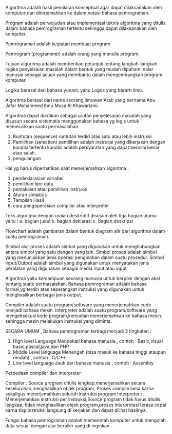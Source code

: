 Algoritma adalah hasil pemikiran konseptual agar dapat dilaksanakan oleh komputer dan diterjemahkan ke dalam notasi bahasa pemrograman.

Program adalah perwujudan atau implementasi teknis algoritma yang ditulis dalam bahasa pemrograman tertentu sehingga dapat dilaksanakan oleh komputer.

Pemrograman adalah kegiatan membuat program

Pemrogram (programmer) adalah orang yang menulis program.

Tujuan algoritma adalah memberikan petunjuk tentang langkah-langkah logika penyelsaian masalah dalam bentuk yang mudah dipahami nalar manusia sebagai acuan yang membantu dalam mengembangkan program komputer.

Logika berasal dari bahasa yunani, yaitu Logos yang berarti ilmu.

Algoritma berasal dari nama seorang ilmuwan Arab yang bernama Abu Jafar Mohammed Ibnu Musa Al Khawarizmi.

Algoritma dapat diartikan sebagai urutan penyelesaian masalah
yang disusun secara sistematis menggunakan bahasa yg logis untuk memecahkan suatu permasalahan.

1. Runtutan (sequence)
runtutan terdiri atas satu atau lebih instruksi.
2. Pemilihan (selection)
pemilihan adalah instruksi yang dikerjakan dengan kondisi tertentu
kondisi adalah persyaratan yang dapat bernilai benar atau salah.
3. pengulangan

Hal yg harus diperhatikan saat menerjemahkan algoritma :
1. pendeklarasian variabel
2. pemilihan tipe data
3. pemakaian atau pemilihan instruksi
4. Aturan sintaksis
5. Tampilan Hasil
6. cara pengoperasian compiler atau interpreter


Teks algoritma dengan uraian deskriptif disusun oleh tiga bagian utama yaitu :
a. bagian judul
b. bagian deklarasi
c. bagian deskripsi

Flowchart adalah gambaran dalam bentuk diagram alir dari algoritma dalam suatu pemrograman.

Simbol alur proses adalah simbol yang digunakan untuk menghubungkan antara simbol yang satu dengan yang lain.
Simbol proses adalah simbol yang menunjukkan jenis operasi pengolahan dalam suatu prosedur.
Simbol Input/Output adalah simbol yang digunakan untuk menyatakan jenis peralatan yang digunakan sebagai media input atau input

Algoritma yaitu kemampuan seorang manusia untuk berpikir dengan akal tentang suatu permasalahan.
Bahasa pemrograman adalah bahasa formal,yg terdiri atas seperangkat instruksi yang digunakan untuk menghasilkan berbagai jenis output.

Compiler adalah suatu program/software yang menerjemahkan code menjadi bahasa mesin.
Interpreter adalah suatu program/software yang mengeksekusi kode program,kemudian menerjemahkan ke bahasa mesin.
sehingga mesin melakukan instruksi yang diminta.

SECARA UMUM , Bahasa pemrograman terbagi menjadi 3 tingkatan :
1. High level Language
Mendekati bahasa manusia , contoh : Basic,visual basic,pascal,java,dan PHP
2. Middle Level language
Menengah (bisa masuk ke bahasa tinggi ataupun rendah) , contoh : C/C++
3. Low level language
Jauh dari bahasa manusia , contoh : Assembly

Perbedaan compiler dan interpreter

Compiler : Source program ditulis lengkap,menerjemahkan secara keseluruhan,menghasilkan objek program,
Proses compile lama karna sekaligus menerjemahkan seluruh instruksi program
Interpreter : Menerjemahkan instruksi per instruksi,Source program tidak harus ditulis lengkap,
tidak menghasilkan objek program,proses interpretasi terasa cepat karna tiap instruksi langsung di kerjakan
dan dapat dilihat hasilnya.

Fungsi bahasa pemrograman adalah memerintah komputer untuk mengolah data sesuai dengan alur berpikir yang di inginkan


